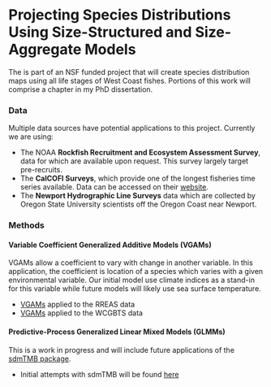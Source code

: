 # Projecting Species Distributions Using Size-Structured and Size-Aggregate Models

The is part of an NSF funded project that will create species distribution maps using all life stages of West Coast fishes. Portions of this work will comprise a chapter in my PhD dissertation.

### Data
Multiple data sources have potential applications to this project. Currently we are using:
- The NOAA **Rockfish Recruitment and Ecosystem Assessment Survey**, data for which are available upon request. This survey largely target pre-recruits.
- The **CalCOFI Surveys**, which provide one of the longest fisheries time series available. Data can be accessed on their [website](https://calcofi.org).
- The **Newport Hydrographic Line Surveys** data which are collected by Oregon State University scientists off the Oregon Coast near Newport.

### Methods
#### Variable Coefficient Generalized Additive Models (VGAMs)
VGAMs allow a coefficient to vary with change in another variable. In this application, the coefficient is location of a species which varies with a given environmental variable. Our initial model use climate indices as a stand-in for this variable while future models will likely use sea surface temperature.
- [VGAMs](code/RREAS_model_exploration.RMD/) applied to the RREAS data
- [VGAMs](code/WCGBTS_model_exploration.RMD/) applied to the WCGBTS data

#### Predictive-Process Generalized Linear Mixed Models (GLMMs)
This is a work in progress and will include future applications of the [sdmTMB package](https://github.com/pbs-assess/sdmTMB).
- Initial attempts with sdmTMB will be found [here](code/sdmTMB_practice.RMD/)
